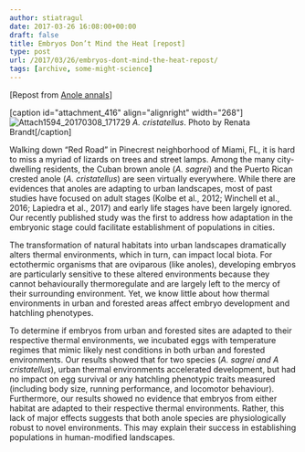 ```yaml
---
author: stiatragul
date: 2017-03-26 16:08:00+00:00
draft: false
title: Embryos Don’t Mind the Heat [repost]
type: post
url: /2017/03/26/embryos-dont-mind-the-heat-repost/
tags: [archive, some-might-science]
---
```


[Repost from [Anole annals](http://www.anoleannals.org/2017/03/26/anole-embryos-dont-mind-the-heat/)]

[caption id="attachment_416" align="alignright" width="268"]![Attach1594_20170308_171729](https://somemightscience.files.wordpress.com/2017/03/attach1594_20170308_171729.jpg?w=200)
_A. cristatellus_. Photo by Renata Brandt[/caption]

Walking down “Red Road” in Pinecrest neighborhood of Miami, FL, it is hard to miss a myriad of lizards on trees and street lamps. Among the many city-dwelling residents, the Cuban brown anole (_A. sagrei_) and the Puerto Rican crested anole (_A. cristatellus_) are seen virtually everywhere. While there are evidences that anoles are adapting to urban landscapes, most of past studies have focused on adult stages (Kolbe et al., 2012; Winchell et al., 2016; Lapiedra et al., 2017) and early life stages have been largely ignored. Our recently published study was the first to address how adaptation in the embryonic stage could facilitate establishment of populations in cities.

<!-- more -->

The transformation of natural habitats into urban landscapes dramatically alters thermal environments, which in turn, can impact local biota. For ectothermic organisms that are oviparous (like anoles), developing embryos are particularly sensitive to these altered environments because they cannot behaviourally thermoregulate and are largely left to the mercy of their surrounding environment. Yet, we know little about how thermal environments in urban and forested areas affect embryo development and hatchling phenotypes.

To determine if embryos from urban and forested sites are adapted to their respective thermal environments, we incubated eggs with temperature regimes that mimic likely nest conditions in both urban and forested environments. Our results showed that for two species (_A. sagrei_ _and A cristatellus_), urban thermal environments accelerated development, but had no impact on egg survival or any hatchling phenotypic traits measured (including body size, running performance, and locomotor behaviour). Furthermore, our results showed no evidence that embryos from either habitat are adapted to their respective thermal environments. Rather, this lack of major effects suggests that both anole species are physiologically robust to novel environments. This may explain their success in establishing populations in human-modified landscapes.
